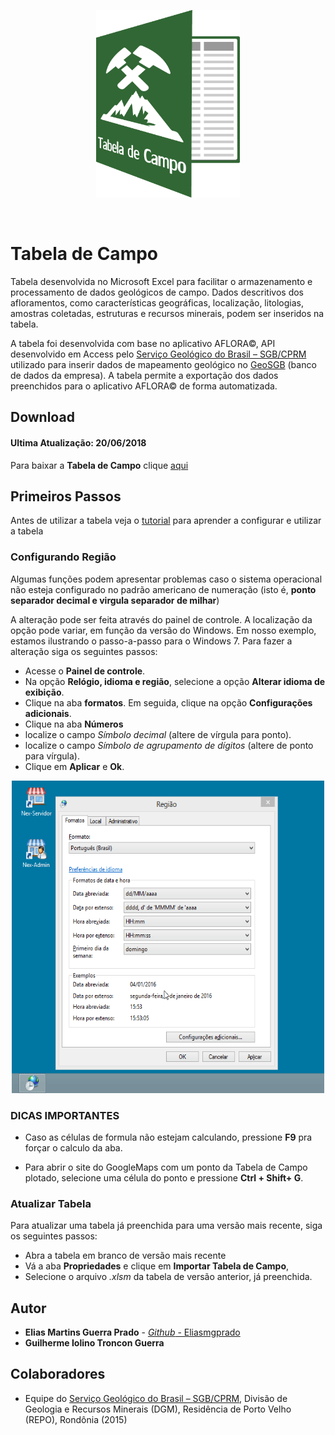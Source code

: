 <p align="center"><a href="https://eliasmgprado.github.io/Tabela_de_Campo/"><img src="images/logo.png" height="300" width="230"></a></p>
<br/>

# Tabela de Campo
Tabela desenvolvida no Microsoft Excel para facilitar o armazenamento e processamento de dados geológicos de campo. Dados descritivos dos afloramentos, como características geográficas, localização, litologias, amostras coletadas, estruturas e recursos minerais, podem ser 
inseridos na tabela. 

A tabela foi desenvolvida com base no aplicativo AFLORA&#169;, API desenvolvido em Access pelo [Serviço Geológico do Brasil – SGB/CPRM](http://www.cprm.gov.br) utilizado para inserir dados de mapeamento geológico no [GeoSGB](http://geosgb.cprm.gov.br/) (banco de dados da empresa). A tabela  permite a exportação dos dados preenchidos para o aplicativo AFLORA&#169; de forma automatizada. 

## Download

#### Ultima Atualização: 20/06/2018

Para baixar a **Tabela de Campo** clique [aqui](https://github.com/Eliasmgprado/Tabela_de_Campo/archive/Tabela-de-Campo-V4.2.zip)

## Primeiros Passos

Antes de utilizar a tabela veja o [tutorial](https://github.com/Eliasmgprado/Tabela_de_Campo/raw/master/Guia_Tabela_de_Campo.pdf) para aprender a configurar e utilizar a tabela 

### Configurando Região

Algumas funções podem apresentar problemas caso o sistema operacional não esteja configurado no padrão americano de numeração (isto é, **ponto separador decimal e virgula separador de milhar**)

A alteração pode ser feita através do painel de controle. A localização da opção pode variar, em função da versão do Windows. Em nosso exemplo, estamos ilustrando o passo-a-passo para o Windows 7. Para fazer a alteração siga os seguintes passos: 

* Acesse o **Painel de controle**.
* Na opção **Relógio, idioma e região**, selecione a opção **Alterar idioma de exibição**.
* Clique na aba **formatos**. Em seguida, clique na opção **Configurações adicionais**.
* Clique na aba **Números**
* localize o campo *Símbolo decimal* (altere de vírgula para ponto).
* localize o campo *Símbolo de agrupamento de dígitos* (altere de ponto para vírgula).
* Clique em **Aplicar** e **Ok**.
<p align="center"><img src="images/decimal_change.gif" height="500" width="500"></p>


### DICAS IMPORTANTES


* Caso as células de formula não estejam calculando, pressione **F9** pra forçar o calculo da aba.

* Para abrir o site do GoogleMaps com um ponto da Tabela de Campo plotado, selecione uma célula do ponto e pressione **Ctrl + Shift+ G**.

### Atualizar Tabela
Para atualizar uma tabela já preenchida para uma versão mais recente, siga os seguintes passos:
 * Abra a tabela em branco de versão mais recente
 * Vá a aba **Propriedades** e clique em **Importar Tabela de Campo**, 
 * Selecione o arquivo *.xlsm* da tabela de versão anterior, já preenchida.

## Autor

* **Elias Martins Guerra Prado** - [*Github* - Eliasmgprado](https://github.com/Eliasmgprado)
* **Guilherme Iolino Troncon Guerra**

## Colaboradores
* Equipe do [Serviço Geológico do Brasil – SGB/CPRM](http://www.cprm.gov.br), Divisão de Geologia e Recursos Minerais (DGM), Residência de Porto Velho (REPO), Rondônia (2015)

